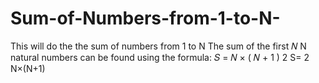 # Sum-of-Numbers-from-1-to-N-
This will do the the sum of  numbers from  1 to N  The sum of the first  𝑁 N natural numbers can be found using the formula:  𝑆 = 𝑁 × ( 𝑁 + 1 ) 2 S=  2 N×(N+1) ​
